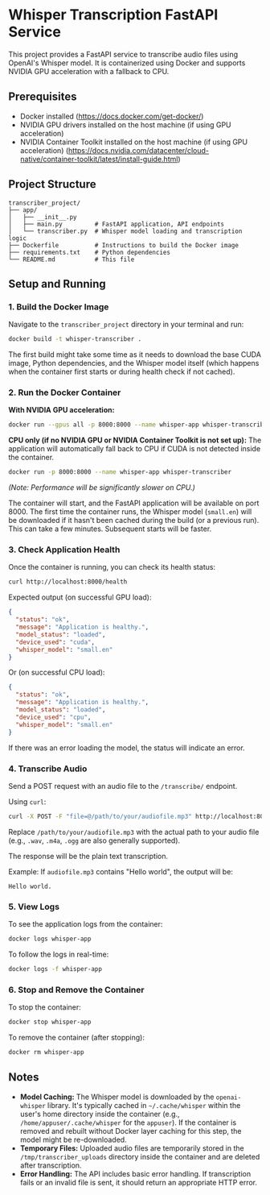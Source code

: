 # Whisper Transcription FastAPI Service

This project provides a FastAPI service to transcribe audio files using OpenAI's Whisper model. It is containerized using Docker and supports NVIDIA GPU acceleration with a fallback to CPU.

## Prerequisites

- Docker installed (https://docs.docker.com/get-docker/)
- NVIDIA GPU drivers installed on the host machine (if using GPU acceleration)
- NVIDIA Container Toolkit installed on the host machine (if using GPU acceleration) (https://docs.nvidia.com/datacenter/cloud-native/container-toolkit/latest/install-guide.html)

## Project Structure

```
transcriber_project/
├── app/
│   ├── __init__.py
│   ├── main.py         # FastAPI application, API endpoints
│   └── transcriber.py  # Whisper model loading and transcription logic
├── Dockerfile          # Instructions to build the Docker image
├── requirements.txt    # Python dependencies
└── README.md           # This file
```

## Setup and Running

### 1. Build the Docker Image

Navigate to the `transcriber_project` directory in your terminal and run:

```bash
docker build -t whisper-transcriber .
```

The first build might take some time as it needs to download the base CUDA image, Python dependencies, and the Whisper model itself (which happens when the container first starts or during health check if not cached).

### 2. Run the Docker Container

**With NVIDIA GPU acceleration:**

```bash
docker run --gpus all -p 8000:8000 --name whisper-app whisper-transcriber
```

**CPU only (if no NVIDIA GPU or NVIDIA Container Toolkit is not set up):**
The application will automatically fall back to CPU if CUDA is not detected inside the container.

```bash
docker run -p 8000:8000 --name whisper-app whisper-transcriber
```
*(Note: Performance will be significantly slower on CPU.)*

The container will start, and the FastAPI application will be available on port 8000. The first time the container runs, the Whisper model (`small.en`) will be downloaded if it hasn't been cached during the build (or a previous run). This can take a few minutes. Subsequent starts will be faster.

### 3. Check Application Health

Once the container is running, you can check its health status:

```bash
curl http://localhost:8000/health
```

Expected output (on successful GPU load):
```json
{
  "status": "ok",
  "message": "Application is healthy.",
  "model_status": "loaded",
  "device_used": "cuda",
  "whisper_model": "small.en"
}
```
Or (on successful CPU load):
```json
{
  "status": "ok",
  "message": "Application is healthy.",
  "model_status": "loaded",
  "device_used": "cpu",
  "whisper_model": "small.en"
}
```
If there was an error loading the model, the status will indicate an error.

### 4. Transcribe Audio

Send a POST request with an audio file to the `/transcribe/` endpoint.

Using `curl`:
```bash
curl -X POST -F "file=@/path/to/your/audiofile.mp3" http://localhost:8000/transcribe/
```
Replace `/path/to/your/audiofile.mp3` with the actual path to your audio file (e.g., `.wav`, `.m4a`, `.ogg` are also generally supported).

The response will be the plain text transcription.

Example:
If `audiofile.mp3` contains "Hello world", the output will be:
```
Hello world.
```

### 5. View Logs

To see the application logs from the container:
```bash
docker logs whisper-app
```
To follow the logs in real-time:
```bash
docker logs -f whisper-app
```

### 6. Stop and Remove the Container

To stop the container:
```bash
docker stop whisper-app
```
To remove the container (after stopping):
```bash
docker rm whisper-app
```

## Notes

- **Model Caching:** The Whisper model is downloaded by the `openai-whisper` library. It's typically cached in `~/.cache/whisper` within the user's home directory inside the container (e.g., `/home/appuser/.cache/whisper` for the `appuser`). If the container is removed and rebuilt without Docker layer caching for this step, the model might be re-downloaded.
- **Temporary Files:** Uploaded audio files are temporarily stored in the `/tmp/transcriber_uploads` directory inside the container and are deleted after transcription.
- **Error Handling:** The API includes basic error handling. If transcription fails or an invalid file is sent, it should return an appropriate HTTP error.
